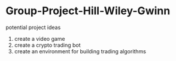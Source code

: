 # Group-Project-Hill-Wiley-Gwinn

potential project ideas

1. create a video game
2. create a crypto trading bot
3. create an environment for building trading algorithms